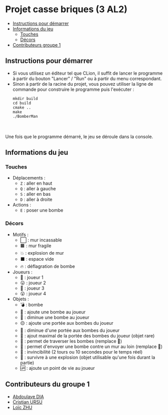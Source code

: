 # Projet casse briques (3 AL2)

- [Instructions pour démarrer](#instructions-pour-demarrer)
- [Informations du jeu](#informations-du-jeu)
  - [Touches](#touches)
  - [Décors](#decors)
- [Contributeurs groupe 1](#contributeurs-groupe-1)

<a id="instructions-pour-demarrer"></a>
## Instructions pour démarrer
- Si vous utilisez un éditeur tel que CLion, il suffit de lancer le programme à partir du bouton "Lancer" / "Run" ou à partir du menu correspondant.
- Sinon à partir de la racine du projet, vous pouvez utiliser la ligne de commande pour construire le programme puis l'exécuter :
  ```shell
  mkdir build
  cd build
  cmake ..
  make
  ./BomberMan
  ```
<br /><br />
Une fois que le programme démarré, le jeu se déroule dans la console.

## Informations du jeu
### Touches
- Déplacements :
  - `Z` : aller en haut
  - `Q` : aller à gauche
  - `S` : aller en bas
  - `D` : aller à droite
- Actions :
  - `E` : poser une bombe

<a id="decors"></a>
### Décors
- Motifs :
  - ⬜️ : mur incassable
  - 🟫 : mur fragile
  - 💥 : explosion de mur
  - ⬛️ : espace vide
  - 🔥 : déflagration de bombe
- Joueurs :
  - 🙂 : joueur 1
  - 😛 : joueur 2
  - 🙁 : joueur 3
  - 😮 : joueur 4
- Objets :
  - 💣 : bombe
  - 🔽 : ajoute une bombe au joueur
  - 🔼 : diminue une bombe au joueur
  - 🟡 : ajoute une portée aux bombes du joueur
  - 🔵 : diminue d'une portée aux bombes du joueur
  - 🔴 : ajout maximal de la portée des bombes du joueur (objet rare)
  - 🏃 : permet de traverser les bombes (remplace 👟)
  - 👟 : permet d'envoyer une bombe contre un mur au loin (remplace 🏃)
  - 🦺 : invincibilité (2 tours ou 10 secondes pour le temps réel)
  - 💖 : survivre à une explosion (objet utilisable qu'une fois durant la partie)
  - 🆙 : ajoute un point de vie au joueur

## Contributeurs du groupe 1
- [Abdoulaye DIA](https://github.com/adia-dev)
- [Cristian URSU](https://github.com/ZK1569)
- [Loïc ZHU](https://github.com/LoicZHU)